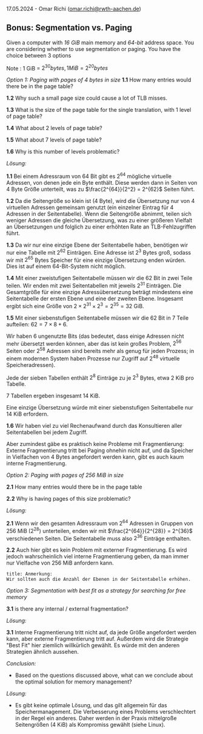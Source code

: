 17.05.2024 - Omar Richi (omar.richi@rwth-aachen.de)

## Bonus: Segmentation vs. Paging

Given a computer with *16 GiB* main memory and *64-bit* address space. You are considering whether to use segmentation or paging. You have the choice between 3 options


Note : 1 GiB = $2^{30} bytes, 1 MiB =2^{20}bytes$

*Option 1: Paging with pages of 4 bytes in size*
**1.1** How many entries would there be in the page table?

**1.2** Why such a small page size could cause a lot of TLB misses.

**1.3** What is the size of the page table for the single translation, with 1 level of page table?

**1.4** What about 2 levels of page table?

**1.5** What about 7 levels of page table?

**1.6** Why is this number of levels problematic?

*Lösung:*

**1.1** Bei einem Adressraum von 64 Bit gibt es $2^{64}$ mögliche virtuelle Adressen, von denen jede ein Byte enthält. Diese werden dann in Seiten von 4 Byte Größe unterteilt, was zu $\frac{2^{64}}{2^2} = 2^{62}$ Seiten führt.

**1.2** Da die Seitengröße so klein ist (4 Byte), wird die Übersetzung nur von 4 virtuellen Adressen gemeinsam genutzt (ein einzelner Eintrag für 4 Adressen in der Seitentabelle). Wenn die Seitengröße abnimmt, teilen sich weniger Adressen die gleiche Übersetzung, was zu einer größeren Vielfalt an Übersetzungen und folglich zu einer erhöhten Rate an TLB-Fehlzugriffen führt.

**1.3** Da wir nur eine einzige Ebene der Seitentabelle haben, benötigen wir nur eine Tabelle mit $2^{62}$ Einträgen. Eine Adresse ist $2^3$ Bytes groß, sodass wir mit $2^{65}$ Bytes Speicher für eine einzige Übersetzung enden würden. Dies ist auf einem 64-Bit-System nicht möglich.

**1.4** Mit einer zweistufigen Seitentabelle müssen wir die 62 Bit in zwei Teile teilen. Wir enden mit zwei Seitentabellen mit jeweils $2^{31}$ Einträgen. Die Gesamtgröße für eine einzige Adressübersetzung beträgt mindestens eine Seitentabelle der ersten Ebene und eine der zweiten Ebene. Insgesamt ergibt sich eine Größe von $2 \times 2^{31} \times 2^3 = 2^{35} = 32$ GiB.

**1.5** Mit einer siebenstufigen Seitentabelle müssen wir die 62 Bit in 7 Teile aufteilen: $62 = 7 \times 8 + 6$.

Wir haben 6 ungenutzte Bits (das bedeutet, dass einige Adressen nicht mehr übersetzt werden können, aber das ist kein großes Problem, $2^{56}$ Seiten oder $2^{58}$ Adressen sind bereits mehr als genug für jeden Prozess; in einem modernen System haben Prozesse nur Zugriff auf $2^{48}$ virtuelle Speicheradressen).

Jede der sieben Tabellen enthält $2^8$ Einträge zu je $2^3$ Bytes, etwa 2 KiB pro Tabelle.

7 Tabellen ergeben insgesamt 14 KiB.

Eine einzige Übersetzung würde mit einer siebenstufigen Seitentabelle nur 14 KiB erfordern.

**1.6** Wir haben viel zu viel Rechenaufwand durch das Konsultieren aller Seitentabellen bei jedem Zugriff.

Aber zumindest gäbe es praktisch keine Probleme mit Fragmentierung: Externe Fragmentierung tritt bei Paging ohnehin nicht auf, und da Speicher in Vielfachen von 4 Bytes angefordert werden kann, gibt es auch kaum interne Fragmentierung.

*Option 2: Paging with pages of 256 MiB in size*

**2.1** How many entries would there be in the page table

**2.2** Why is having pages of this size problematic?

*Lösung:*

**2.1** Wenn wir den gesamten Adressraum von $2^{64}$ Adressen in Gruppen von $256$ MiB ($2^{28}$) unterteilen, enden wir mit $\frac{2^{64}}{2^{28}} = 2^{36}$ verschiedenen Seiten. Die Seitentabelle muss also $2^{36}$ Einträge enthalten.

**2.2** Auch hier gibt es kein Problem mit externer Fragmentierung. Es wird jedoch wahrscheinlich viel interne Fragmentierung geben, da man immer nur Vielfache von 256 MiB anfordern kann.

```ad-note
title: Anmerkung:
Wir sollten auch die Anzahl der Ebenen in der Seitentabelle erhöhen.

```

*Option 3: Segmentation with best fit as a strategy for searching for free memory*

**3.1** is there any internal / external fragmentation?

*Lösung:*

**3.1** Interne Fragmentierung tritt nicht auf, da jede Größe angefordert werden kann, aber externe Fragmentierung tritt auf. Außerdem wird die Strategie "Best Fit" hier ziemlich willkürlich gewählt. Es würde mit den anderen Strategien ähnlich aussehen.

*Conclusion:*

- Based on the questions discussed above, what can we conclude about the optimal solution for memory management?

*Lösung:*

- Es gibt keine optimale Lösung, und das gilt allgemein für das Speichermanagement. Die Verbesserung eines Problems verschlechtert in der Regel ein anderes. Daher werden in der Praxis mittelgroße Seitengrößen (4 KiB) als Kompromiss gewählt (siehe Linux).
